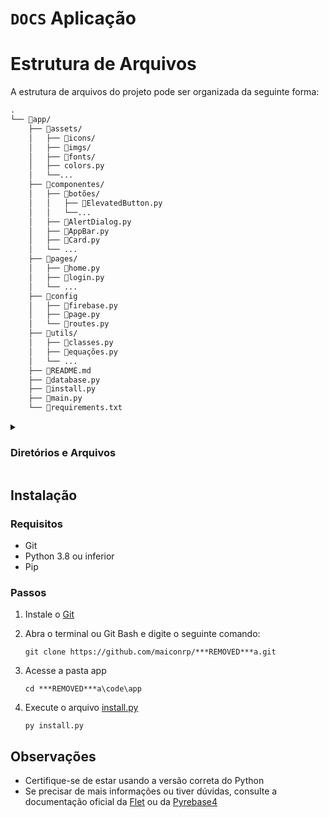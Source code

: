 # `DOCS` Aplicação

# Estrutura de Arquivos
A estrutura de arquivos do projeto pode ser organizada da seguinte forma:

```md
.
└── 📂app/
    ├── 📂assets/
    │   ├── 📂icons/
    │   ├── 📂imgs/
    │   ├── 📂fonts/
    │   ├── colors.py
    │   └──...
    ├── 📂componentes/
    │   ├── 📂botões/
    │   │   ├── 📄ElevatedButton.py
    │   │   └──...
    │   ├── 📄AlertDialog.py
    │   ├── 📄AppBar.py
    │   ├── 📄Card.py
    │   └── ...
    ├── 📂pages/
    │   ├── 📄home.py
    │   ├── 📄login.py
    │   └── ...
    ├── 📂config
    │   ├── 📄firebase.py
    │   ├── 📄page.py
    │   └── 📄routes.py
    ├── 📂utils/
    │   ├── 📄classes.py
    │   ├── 📄equações.py
    │   └── ...
    ├── 📄README.md
    ├── 📄database.py
    ├── 📄install.py
    ├── 📄main.py
    └── 📄requirements.txt

```
<details>
<summary> <h3> Diretórios e Arquivos </h3> </summary>

* 📂 **assets/**: Arquivos de recursos do aplicativo, como imagens, ícones, etc.
    * 📂 icons/: Este diretório contém ícones.
    * 📂 imgs/: Este diretório contém imagens.
    * 📂 fonts/: Este diretório contém fontes.
    * 📄 colors.py: Arquivo que contém as cores usadas no aplicativo.

* 📂 **componentes/**: Este diretório contém os arquivos dos componentes reutilizáveis do aplicativo, como botões, inputs, etc.

* 📂 **pages/**: Este diretório contém os arquivos de cada página do aplicativo.

* 📂 **config/**: Diretório que contém os arquivos de configuração do aplicativo.
    * 📄 firebase.py: Arquivo que contém as funções relacionadas à autenticação e comunicação com o Firebase.
    * 📄 page.py: Arquivo que contém as funções relacionadas à criação de páginas.
    * 📄 routes.py: Arquivo que contém as funções relacionadas à definição de rotas.
    
* 📂 **utils/**: Este diretório contém arquivos de utilidade, como classes e funções úteis.

* 📄 README.md: Este arquivo é o que você está lendo agora e descreve a estrutura de arquivos do projeto.
* 📄 database.py: Arquivo que contém as funções que lidam com o banco de dados.
* 📄 install.py: Arquivo responsável por instalar as dependências do projeto.
* 📄 main.py: Arquivo principal, responsável por inicializar e gerenciar a execução do aplicativo.
* 📄 requirements.txt: Dependências do projeto.

</details>

## Instalação

### Requisitos
- Git
- Python 3.8 ou inferior
- Pip

### Passos

1. Instale o [Git][git]
2. Abra o terminal ou Git Bash e digite o seguinte comando:

    ```
    git clone https://github.com/maiconrp/***REMOVED***a.git
    ```

3. Acesse a pasta app

    ```
   cd ***REMOVED***a\code\app
    ```
4. Execute o arquivo [install.py](install.py)
    
    ```
   py install.py
    ```

## Observações
- Certifique-se de estar usando a versão correta do Python
- Se precisar de mais informações ou tiver dúvidas, consulte a documentação oficial da [Flet][flet] ou da [Pyrebase4](pyrebase)

[git]: https://git-scm.com/downloads
[flet]: https://flet.dev/docs/
[pyrebase]: https://github.com/nhorvath/Pyrebase4
